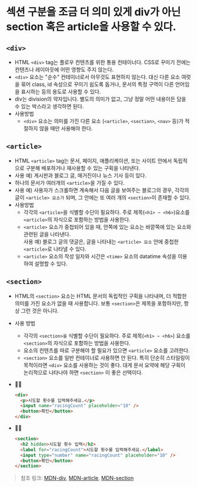 # 섹션 구분을 조금 더 의미 있게 div가 아닌 section 혹은 article을 사용할 수 있다.

## `<div>`

- HTML `<div>` tag는 플로우 컨텐츠를 위한 통용 컨테이너다. CSS로 꾸미기 전에는 컨텐츠나 레이아웃에 어떤 영향도 주지 않는다.
- `<div>` 요소는 "순수" 컨테이너로서 아무것도 표현하지 않는다. 대신 다른 요소 여럿을 묶어 class, id 속성으로 꾸미기 쉽도록 돕거나, 문서의 특정 구역이 다른 언어임을 표시하는 등의 용도로 사용할 수 있다.
- div는 division의 약자입니다. 별도의 의미가 없고, 그냥 정말 어떤 내용이든 담을 수 있는 박스라고 생각하면 된다.
- 사용방법
  - `<div>` 요소는 의미를 가진 다른 요소 (`<article>`, `<section>`, `<nav>` 등)가 적절하지 않을 때만 사용해야 한다.

## `<article>`

- HTML `<article>` tag는 문서, 페이지, 애플리케이션, 또는 사이트 안에서 독립적으로 구분해 배포하거나 재사용할 수 있는 구획을 나타낸다.
- 사용 예) 게시판과 블로그 글, 매거진이나 뉴스 기사 등이 있다.
- 하나의 문서가 여러개의 `<article>`을 가질 수 있다.
- 사용 예) 사용자가 스크롤하면 계속해서 다음 글을 보여주는 블로그의 경우, 각각의 글이 `<article> 요소가` 되며, 그 안에는 또 여러 개의 `<section>`이 존재할 수 있다.
- 사용방법
  - 각각의 `<article>`을 식별할 수단이 필요하다. 주로 제목(`<h1> ~ <h6>`)요소를 `<article>`의 자식으로 포함하는 방법을 사용한다.
  - `<article>` 요소가 중첩되어 있을 때, 안쪽에 있는 요소는 바깥쪽에 있는 요소와 관련된 글을 나타낸다.  
    사용 예) 블로그 글의 댓글은, 글을 나타내는 `<article> 요소` 안에 중첩한 `<article>`로 나타낼 수 있다.
  - `<article>` 요소의 작성 일자와 시간은 `<time>` 요소의 datatime 속성을 이용하여 설명할 수 있다.

## `<section>`

- HTML의 `<section>` 요소는 HTML 문서의 독립적인 구획을 나타내며, 더 적합한 의미를 가진 요소가 없을 때 사용합니다. 보통 `<section>`은 제목을 포함하지만, 항상 그런 것은 아니다.
- 사용 방법

  - 각각의 `<section>을` 식별할 수단이 필요하다. 주로 제목(`<h1> ~ <h6>`) 요소를 `<section>`의 자식으로 포함하는 방법을 사용한다.
  - 요소의 컨텐츠를 따로 구분해야 할 필요가 있으면 `<article>` 요소를 고려한다.
  - `<section>` 요소를 일반 컨테이너로 사용하면 안 된다. 특히 단순히 스타일링이 목적이라면 `<div>` 요소를 사용하는 것이 좋다. 대게 문서 요약에 해당 구획이 논리적으로 나타나야 하면 `<section>` 이 좋은 선택이다.

- 👎🏼

  ```html
  <div>
    <p>시도할 횟수를 입력해주세요.</p>
    <input name="racingCount" placeholder="10" />
    <button>확인</button>
  </div>
  ```

- 👍🏼

  ```html
  <section>
    <h2 hidden>시도할 횟수 입력</h2>
    <label for="racingCount">시도할 횟수를 입력해주세요.</label>
    <input type="number" name="racingCount" placeholder="10" />
    <button>확인</button>
  </section>
  ```

> 참조 링크: [MDN-div](https://developer.mozilla.org/ko/docs/Web/HTML/Element/div), [MDN-article](https://developer.mozilla.org/ko/docs/Web/HTML/Element/article), [MDN-section](https://developer.mozilla.org/ko/docs/Web/HTML/Element/section)
